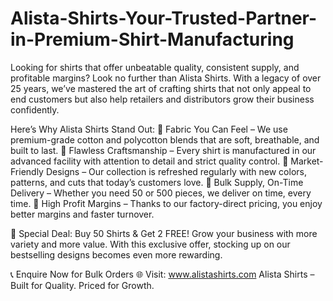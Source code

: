 # Alista-Shirts-Your-Trusted-Partner-in-Premium-Shirt-Manufacturing
Looking for shirts that offer unbeatable quality, consistent supply, and profitable margins? Look no further than Alista Shirts. With a legacy of over 25 years, we’ve mastered the art of crafting shirts that not only appeal to end customers but also help retailers and distributors grow their business confidently.

Here’s Why Alista Shirts Stand Out:
🔹 Fabric You Can Feel – We use premium-grade cotton and polycotton blends that are soft, breathable, and built to last.
🔹 Flawless Craftsmanship – Every shirt is manufactured in our advanced facility with attention to detail and strict quality control.
🔹 Market-Friendly Designs – Our collection is refreshed regularly with new colors, patterns, and cuts that today’s customers love.
🔹 Bulk Supply, On-Time Delivery – Whether you need 50 or 500 pieces, we deliver on time, every time.
🔹 High Profit Margins – Thanks to our factory-direct pricing, you enjoy better margins and faster turnover.

🎉 Special Deal: Buy 50 Shirts & Get 2 FREE!
Grow your business with more variety and more value. With this exclusive offer, stocking up on our bestselling designs becomes even more rewarding.

📞 Enquire Now for Bulk Orders
🌐 Visit: www.alistashirts.com
Alista Shirts – Built for Quality. Priced for Growth.
